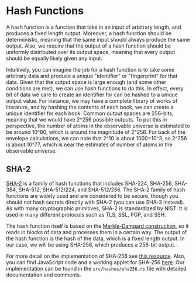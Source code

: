 # Hash Functions 

A hash function is a function that take in an input of arbitrary length, and produces a fixed length output.
Moreover, a hash function should be deterministic, meaning that the same input should always produce the same output.
Also, we require that the output of a hash function should be uniformly distributed over its output space, meaning that every output should be equally likely given any input.

Intuitively, you can imagine the job for a hash function is to take some arbitrary data and produce a unique "identifier" or "fingerprint" for that data.
Given that the output space is large enough (and some other conditions are met), we can use hash functions to do this. 
In effect, every bit of data we care to create an identifier for can be hashed to a unique output value.
For instance, we may have a complete library of works of literature, and by hashing the contents of each book, we can create a unique identifier for each book.
Common output spaces are 256-bits, meaning that we would have 2^256 possible outputs.
To put this in perspective, the number of atoms in the observable universe is estimated to be around 10^80, which is around the magnitude of 2^256.
For back of the envelope calculations, we can note that 2^10 is about 1000=10^3, so 2^256 is about 10^77, which is near the estimates of number of atoms in the observable universe.

## SHA-2
[SHA-2](https://en.wikipedia.org/wiki/SHA-2) is a family of hash functions that includes SHA-224, SHA-256, SHA-384, SHA-512, SHA-512/224, and SHA-512/256.
The SHA-2 family of hash functions are widely used and are considered to be secure, though you should not hash secrets directly with SHA-2 (you can use SHA-3 instead).
As with many cryptographic primitives, SHA-2 is standardized by NIST.
It is used in many different protocols such as TLS, SSL, PGP, and SSH.

The hash function itself is based on the [Merkle-Damgard construction](https://en.wikipedia.org/wiki/Merkle–Damgård_construction), so it reads in blocks of data and processes them in a certain way.
The output of the hash function is the hash of the data, which is a fixed length output.
In our case, we will be using SHA-256, which produces a 256-bit output.

For more detail on the implementation of SHA-256 see [this resource](https://helix.stormhub.org/papers/SHA-256.pdf).
Also, you can find JavaScript code and a working applet for SHA-256 [here](https://www.movable-type.co.uk/scripts/sha256.html).
Our implementation can be found in the `src/hashes/sha256.rs` file with detailed documentation and comments.
